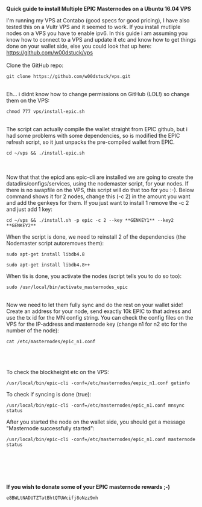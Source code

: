 
**Quick guide to install Multiple EPIC Masternodes on a Ubuntu 16.04 VPS**

I'm running my VPS at Contabo (good specs for good pricing), I have also tested this on a Vultr VPS and it seemed to work. If you install mutliple nodes on a VPS you have to enable ipv6. In this guide i am assuming you know how to connect to a VPS and update it etc and know how to get things done on your wallet side, else you could look that up here: https://github.com/w00dstuck/vps
</br>
</br>
Clone the GitHub repo:

```
git clone https://github.com/w00dstuck/vps.git
```

</br>
Eh... i didnt know how to change permissions on GitHub (LOL!) so change them on the VPS:

```
chmod 777 vps/install-epic.sh
```

</br>
The script can actually compile the wallet straight from EPIC github, but i had some problems with some dependencies, so is modified the EPIC refresh script, so it just unpacks the pre-compiled wallet from EPIC.

```
cd ~/vps && ./install-epic.sh
```

</br>
</br>
Now that that the epicd ans epic-cli are installed we are going to create the datadirs/configs/services, using the nodemaster script, for your nodes. If there is no swapfile on the VPS, this script will do that too for you :-). 
Below command shows it for 2 nodes, change this (-c 2) in the amount you want and add the genkeys for them. If you just want to install 1 remove the -c 2 and just add 1 key:

```
cd ~/vps && ./install.sh -p epic -c 2 --key **GENKEY1** --key2 **GENKEY2**
```

When the script is done, we need to reinstall 2 of the dependencies (the Nodemaster script autoremoves them):
```
sudo apt-get install libdb4.8
```
```
sudo apt-get install libdb4.8++
```

When tis is done, you activate the nodes (script tells you to do so too):

```
sudo /usr/local/bin/activate_masternodes_epic
```

</br>
Now we need to let them fully sync and do the rest on your wallet side! Create an address for your node, send exactly 10k EPIC to that adress and use the tx id for the MN config string. You can check the config files on the VPS for the IP-address and masternode key (change n1 for n2 etc for the number of the node):

```
cat /etc/masternodes/epic_n1.conf
```

</br>
</br>
</br>
To check the blockheight etc on the VPS:

```
/usr/local/bin/epic-cli -conf=/etc/masternodes/eepic_n1.conf getinfo
```

To check if syncing is done (true):

```
/usr/local/bin/epic-cli -conf=/etc/masternodes/epic_n1.conf mnsync status
```

After you started the node on the wallet side, you should get a message "Masternode successfully started":

```
/usr/local/bin/epic-cli -conf=/etc/masternodes/epic_n1.conf masternode status
```

</br>
</br>
</br>
</br>

**If you wish to donate some of your EPIC masternode rewards ;-)**

```
e8BWLtNADUTZTatBhtQTUWcifj8oNzz9mh
```
